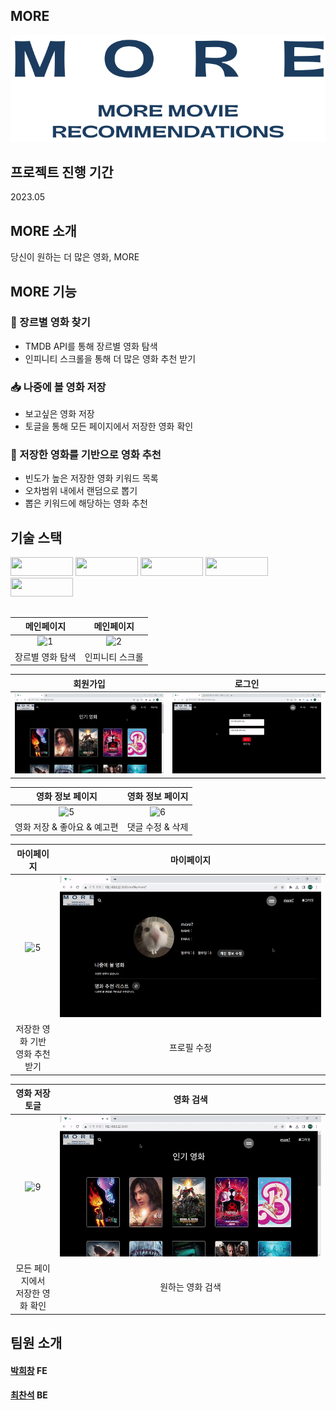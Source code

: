 ## MORE
<img title="" src="assets/More Logo2.png" alt="">

## 프로젝트 진행 기간
2023.05

## MORE 소개
당신이 원하는 더 많은 영화, MORE

## MORE 기능
### 🎥 장르별 영화 찾기
- TMDB API를 통해 장르별 영화 탐색
- 인피니티 스크롤을 통해 더 많은 영화 추천 받기

### 📥 나중에 볼 영화 저장
- 보고싶은 영화 저장
- 토글을 통해 모든 페이지에서 저장한 영화 확인

### 🍒 저장한 영화를 기반으로 영화 추천
- 빈도가 높은 저장한 영화 키워드 목록
- 오차범위 내에서 랜덤으로 뽑기
- 뽑은 키워드에 해당하는 영화 추천

## 기술 스택
<img style="width:100px; height:30px" src="https://img.shields.io/badge/Django-092E20?style=flat-square&logo=django&logoColor=white"/> <img style="width:100px; height:30px" src="https://img.shields.io/badge/Vue.js-4FC08D?style=flat-square&logo=vue.js&logoColor=white"/> <img style="width:100px; height:30px" src="https://img.shields.io/badge/SQLite-003B57?style=flat-square&logo=sqlite&logoColor=white"/> <img style="width:100px; height:30px" src="https://img.shields.io/badge/Mattermost-0058CC?style=flat-square&logo=mattermost&logoColor=white"/> <img style="width:100px; height:30px" src="https://img.shields.io/badge/Git-F05032?style=flat-square&logo=Git&logoColor=white"/> 

## 

<!-- #### ERD
<img title="" src="assets/erd.png" alt=""> -->

<!-- #### 영화추천 알고리즘
<img title="" src="assets/recmovie.png" alt=""> -->

|메인페이지|메인페이지|
|:---:|:---:|
| ![1](/assets/1GIF.gif) | ![2](/assets/2GIF.gif) |
| 장르별 영화 탐색 | 인피니티 스크롤|

|회원가입|로그인|
|:---:|:---:|
| ![3](/assets/3GIF.gif) | ![4](/assets/4GIF.gif) |

|영화 정보 페이지|영화 정보 페이지|
|:---:|:---:|
| ![5](/assets/5GIF.gif) | ![6](/assets/6GIF.gif) |
| 영화 저장 & 좋아요 & 예고편 | 댓글 수정 & 삭제|

|마이페이지|마이페이지|
|:---:|:---:|
| ![5](/assets/7GIF.gif) | ![6](/assets/8GIF.gif) |
| 저장한 영화 기반 <br> 영화 추천 받기| 프로필 수정|

|영화 저장 토글|영화 검색|
|:---:|:---:|
| ![9](/assets/9GIF.gif) | ![10](/assets/10GIF.gif) |
| 모든 페이지에서<br>저장한 영화 확인| 원하는 영화 검색|

## 팀원 소개
#### [박희창](https://github.com/PARKHEECHANG) FE

#### [최찬석](https://github.com/ChoiCharles) BE